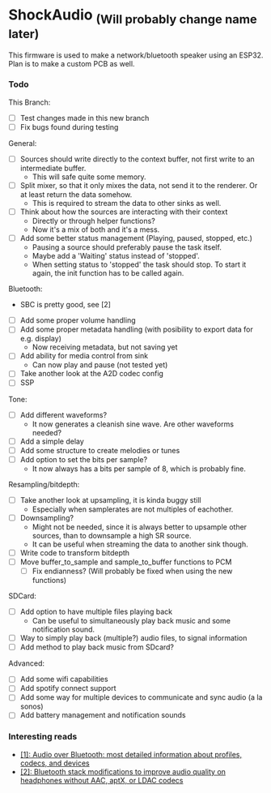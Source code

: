 # ShockAudio <sub>(Will probably change name later)</sub>

This firmware is used to make a network/bluetooth speaker using an ESP32. Plan is to make a custom PCB as well.

### Todo
This Branch:
- [ ] Test changes made in this new branch
- [ ] Fix bugs found during testing

General:
- [ ] Sources should write directly to the context buffer, not first write to
  an intermediate buffer.
    - This will safe quite some memory.
- [ ] Split mixer, so that it only mixes the data, not send it to the renderer.
  Or at least return the data somehow.
    - This is required to stream the data to other sinks as well.
- [ ] Think about how the sources are interacting with their context
    - Directly or through helper functions? 
    - Now it's a mix of both and it's a mess.
- [ ] Add some better status management (Playing, paused, stopped, etc.)
    - Pausing a source should preferably pause the task itself.
    - Maybe add a 'Waiting' status instead of 'stopped'.
    - When setting status to 'stopped' the task should stop. To start it again,
      the init function has to be called again.

Bluetooth:
- SBC is pretty good, see [2]
- [ ] Add some proper volume handling
- [ ] Add some proper metadata handling (with posibility to export data for e.g. display)
    - Now receiving metadata, but not saving yet
- [ ] Add ability for media control from sink
    - Can now play and pause (not tested yet)
- [ ] Take another look at the A2D codec config
- [ ] SSP

Tone:
- [ ] Add different waveforms?
    - It now generates a cleanish sine wave. Are other waveforms needed?
- [ ] Add a simple delay
- [ ] Add some structure to create melodies or tunes
- [ ] Add option to set the bits per sample?
    - It now always has a bits per sample of 8, which is probably fine.

Resampling/bitdepth:
- [ ] Take another look at upsampling, it is kinda buggy still
    - Especially when samplerates are not multiples of eachother.
- [ ] Downsampling?
    - Might not be needed, since it is always better to upsample other sources,
      than to downsample a high SR source.
    - It can be useful when streaming the data to another sink though. 
- [ ] Write code to transform bitdepth
- [ ] Move buffer_to_sample and sample_to_buffer functions to PCM
    - [ ] Fix endianness? (Will probably be fixed when using the new functions)

SDCard:
- [ ] Add option to have multiple files playing back
    - Can be useful to simultaneously play back music and some notification
      sound.
- [ ] Way to simply play back (multiple?) audio files, to signal information
- [ ] Add method to play back music from SDcard? 

Advanced:
- [ ] Add some wifi capabilities
- [ ] Add spotify connect support 
- [ ] Add some way for multiple devices to communicate and sync audio (a la sonos)
- [ ] Add battery management and notification sounds

### Interesting reads
- [[1]: Audio over Bluetooth: most detailed information about profiles, codecs, and devices](https://habr.com/en/post/456182/)
- [[2]: Bluetooth stack modifications to improve audio quality on headphones without AAC, aptX, or LDAC codecs](https://habr.com/en/post/456476/)
